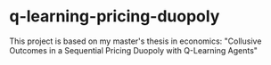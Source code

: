 # q-learning-pricing-duopoly
This project is based on my master's thesis in economics: "Collusive Outcomes in a Sequential Pricing Duopoly with Q-Learning Agents"
